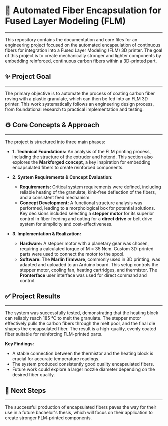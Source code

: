 # 🤖 Automated Fiber Encapsulation for Fused Layer Modeling (FLM)

---

This repository contains the documentation and core files for an engineering project focused on the automated encapsulation of continuous fibers for integration into a Fused Layer Modeling (FLM) 3D printer. The goal of this project is to create mechanically stronger and lighter components by embedding reinforced, continuous carbon fibers within a 3D-printed part.

## ✨ Project Goal

---

The primary objective is to automate the process of coating carbon fiber roving with a plastic granulate, which can then be fed into an FLM 3D printer. This work systematically follows an engineering design process, from foundational research to practical implementation and testing.

## ⚙️ Core Concepts & Approach

---

The project is structured into three main phases:

* **1. Technical Foundations:** An analysis of the FLM printing process, including the structure of the extruder and hotend. This section also explores the **Markforged concept**, a key inspiration for embedding encapsulated fibers to create reinforced components.

* **2. System Requirements & Concept Evaluation:**
    * **Requirements:** Critical system requirements were defined, including reliable heating of the granulate, kink-free deflection of the fibers, and a consistent feed mechanism.
    * **Concept Development:** A functional structure analysis was performed, leading to a morphological box for potential solutions. Key decisions included selecting a **stepper motor** for its superior control in fiber feeding and opting for a **direct drive** or belt drive system for simplicity and cost-effectiveness.

* **3. Implementation & Realization:**
    * **Hardware:** A stepper motor with a planetary gear was chosen, requiring a calculated torque of M = 35 Ncm. Custom 3D-printed parts were used to connect the motor to the spool.
    * **Software:** The **Marlin firmware**, commonly used in 3D printing, was adapted and uploaded to an Arduino board. This setup controls the stepper motor, cooling fan, heating cartridges, and thermistor. The **Pronterface** user interface was used for direct command and control.

## ✅ Project Results

---

The system was successfully tested, demonstrating that the heating block can reliably reach 185 °C to melt the granulate. The stepper motor effectively pulls the carbon fibers through the melt pool, and the final die shapes the encapsulated fiber. The result is a high-quality, evenly coated fiber suitable for reinforcing FLM-printed parts.

**Key Findings:**
* A stable connection between the thermistor and the heating block is crucial for accurate temperature readings.
* The system produced consistently good quality encapsulated fibers.
* Future work could explore a larger nozzle diameter depending on the desired fiber quality.

## 🚀 Next Steps

---

The successful production of encapsulated fibers paves the way for their use in a future bachelor's thesis, which will focus on their application to create stronger FLM-printed components.
